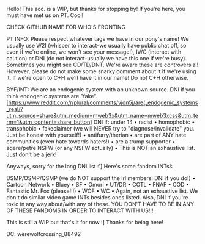 Hello! This acc. is a WIP, but thanks for stopping by! If you're here, you must have met us on PT. Cool!

CHECK GITHUB NAME FOR WHO'S FRONTING

PT INFO:
Please respect whatever tags we have in our pony's name! We usually use W2I (whisper to interact-we usually have public chat off, so even if we're online, we won't see your message!), IWC (interact with caution) or DNI (do not interact-usually we have this one if we're busy). Sometimes you might see CD/TD/DNT. We're aware these are controversial! However, please do not make some snarky comment about it if we're using it. If we're open to C+H we'll have it in our name! Do not C+H otherwise. 

BYF/INT:
We are an endogenic system with an unknown source. DNI if you think endogenic systems are "fake". [https://www.reddit.com/r/plural/comments/vjdn5j/are(_endogenic_systems_real/?utm_source=share&utm_medium=mweb3x&utm_name=mweb3xcss&utm_term=1&utm_content=share_button] DNI if: under 14 • racist • homophobic • transphobic • fakeclaimer (we will NEVER try to "diagnose/invalidate" you. Just be honest with yourself!) • antifurry/therian • are part of ANY hate communities (even hate towards haters!) • are a trump supporter • agere/petre NSFW (or any NSFW actually) • This is NOT an exhaustive list. Just don't be a jerk!

Anyways, sorry for the long DNI list :'] Here's some fandom INTs!:

DSMP/OSMP/QSMP (we do NOT support the irl members! DNI if you do!) • Cartoon Network • Bluey • SF • Omori • UT/DR • COTL • FNAF • COD • Fantastic Mr. Fox (please!!!) • WOF • WC • Again, not an exhaustive list. We don't do similar video game INTs besides ones listed. Also, DNI if you're toxic in any way about/with any of these. YOU DON'T HAVE TO BE IN ANY OF THESE FANDOMS IN ORDER TO INTERACT WITH US!!!

This is still a WIP but that's it for now :] Thanks for being here! 

DC: werewolfcrossing_88492





